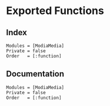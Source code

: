 # Exported Functions


## Index

```@index
Modules = [ModiaMedia]
Private = false
Order   = [:function]
```

## Documentation

```@autodocs
Modules = [ModiaMedia]
Private = false
Order   = [:function]
``` 

